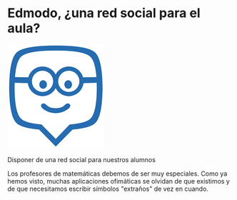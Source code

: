 # Edmodo, ¿una red social para el aula?

![](/assets/edmodo.png)

Disponer de una red social para nuestros alumnos



Los profesores de matemáticas debemos de ser muy especiales. Como ya hemos visto, muchas aplicaciones ofimáticas se olvidan de que existimos y de que necesitamos escribir símbolos "extraños" de vez en cuando. 







